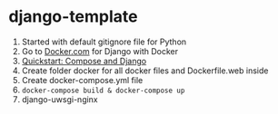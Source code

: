 # django-template

1. Started with default gitignore file for Python
2. Go to [Docker.com](https://docs.docker.com) for Django with Docker
3. [Quickstart: Compose and Django](https://docs.docker.com/compose/django/)
4. Create folder docker for all docker files and Dockerfile.web inside
6. Create docker-compose.yml file
7. `docker-compose build & docker-compose up`
8. django-uwsgi-nginx